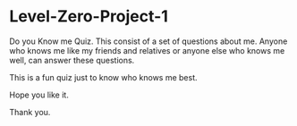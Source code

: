 # Level-Zero-Project-1
 Do you Know me Quiz. This consist of a set of questions about me. Anyone who knows me like my friends and relatives or anyone else who knows me well, can answer these questions.

 This is a fun quiz just to know who knows me best.

Hope you like it.

 Thank you.
